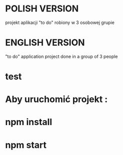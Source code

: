 # POLISH VERSION
projekt aplikacji "to do" robiony w 3 osobowej grupie

# ENGLISH VERSION
"to do" application project done in a group of 3 people
# test
# Aby uruchomić projekt : 
# npm install
# npm start